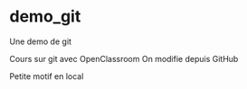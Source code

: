 # demo_git
Une demo de git

Cours sur git avec OpenClassroom
On modifie depuis GitHub

Petite motif en local